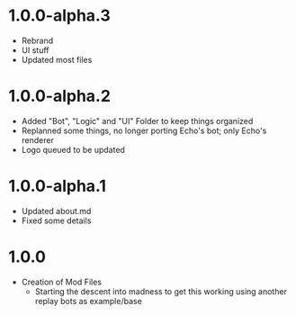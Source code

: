 # 1.0.0-alpha.3
- Rebrand
- UI stuff
- Updated most files

# 1.0.0-alpha.2
- Added "Bot", "Logic" and "UI" Folder to keep things organized
- Replanned some things, no longer porting Echo's bot; only Echo's renderer
- Logo queued to be updated

# 1.0.0-alpha.1
- Updated about.md
- Fixed some details

# 1.0.0
- Creation of Mod Files
    - Starting the descent into madness to get this working using another replay bots as example/base

